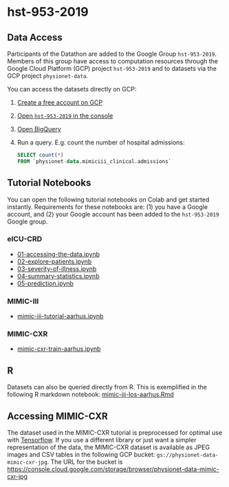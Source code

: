 # hst-953-2019

## Data Access

Participants of the Datathon are added to the Google Group `hst-953-2019`. Members of this group have access to computation resources through the Google Cloud Platform (GCP) project `hst-953-2019` and to datasets via the GCP project `physionet-data`.

You can access the datasets directly on GCP:
1. [Create a free account on GCP](cloud.google.com)
2. [Open `hst-953-2019` in the console](https://console.cloud.google.com/home/dashboard?project=hst-953-2019)
3. [Open BigQuery](https://console.cloud.google.com/bigquery?project=hst-953-2019)
4. Run a query. E.g. count the number of hospital admissions:

   ```SQL
   SELECT count(*)
   FROM `physionet-data.mimiciii_clinical.admissions` 
   ```

## Tutorial Notebooks

You can open the following tutorial notebooks on Colab and get started instantly. Requirements for these notebooks are: (1) you have a Google account, and (2) your Google account has been added to the `hst-953-2019` Google group.

### eICU-CRD
* [01-accessing-the-data.ipynb](https://colab.research.google.com/github/MIT-LCP/2019-hst-953/blob/master/tutorials/eicu/01-accessing-the-data.ipynb)
* [02-explore-patients.ipynb](https://colab.research.google.com/github/MIT-LCP/2019-hst-953/blob/master/tutorials/eicu/02-explore-patients.ipynb)
* [03-severity-of-illness.ipynb](https://colab.research.google.com/github/MIT-LCP/2019-hst-953/blob/master/tutorials/eicu/03-severity-of-illness.ipynb)
* [04-summary-statistics.ipynb](https://colab.research.google.com/github/MIT-LCP/2019-hst-953/blob/master/tutorials/eicu/04-summary-statistics.ipynb)
* [05-prediction.ipynb](https://colab.research.google.com/github/MIT-LCP/2019-hst-953/blob/master/tutorials/eicu/05-prediction.ipynb)

### MIMIC-III
* [mimic-iii-tutorial-aarhus.ipynb](https://colab.research.google.com/github/MIT-LCP/2019-hst-953/blob/master/tutorials/mimic-iii/mimic-iii-tutorial-aarhus.ipynb)

### MIMIC-CXR
* [mimic-cxr-train-aarhus.ipynb](https://colab.research.google.com/github/MIT-LCP/2019-hst-953/blob/master/tutorials/mimic-cxr/mimic-cxr-train-aarhus.ipynb)

## R 

Datasets can also be queried directly from R. This is exemplified in the following R markdown notebook: [mimic-iii-los-aarhus.Rmd](https://colab.research.google.com/github/MIT-LCP/2019-hst-953/blob/master/tutorials/mimic-iii/mimic-iii-los-aarhus.Rmd)

## Accessing MIMIC-CXR

The dataset used in the MIMIC-CXR tutorial is preprocessed for optimal use with [Tensorflow](https://www.tensorflow.org/). If you use a different library or just want a simpler representation of the data, the MIMIC-CXR dataset is available as JPEG images and CSV tables in the following GCP bucket: `gs://physionet-data-mimic-cxr-jpg`. The URL for the bucket is <https://console.cloud.google.com/storage/browser/physionet-data-mimic-cxr-jpg>
